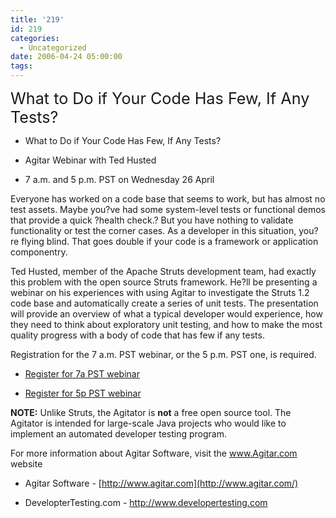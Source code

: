 ```yaml
---
title: '219'
id: 219
categories:
  - Uncategorized
date: 2006-04-24 05:00:00
tags:
---
```


<span style="font-size:180%;">What to Do if Your Code Has Few, If Any Tests?</span>

*   What to Do if Your Code Has Few, If Any Tests?

*   Agitar Webinar with Ted Husted

*   7 a.m. and 5 p.m. PST on Wednesday 26 April

Everyone has worked on a code base that seems to work, but has almost no test assets. Maybe you?ve had some system-level tests or functional demos that provide a quick ?health check.? But you have nothing to validate functionality or test the corner cases. As a developer in this situation, you?re flying blind. That goes double if your code is a framework or application componentry.

Ted Husted, member of the Apache Struts development team, had exactly this problem with the open source Struts framework. He?ll be presenting a webinar on his experiences with using Agitar to investigate the Struts 1.2 code base and automatically create a series of unit tests. The presentation will provide an overview of what a typical developer would experience, how they need to think about exploratory unit testing, and how to make the most quality progress with a body of code that has few if any tests.

Registration for the 7 a.m. PST webinar, or the 5 p.m. PST one, is required.

*   [Register for 7a PST webinar](http://www.elabs6.com/c.html?rtr=on&amp;s=dk2,pok,38g,crv,huhw,fgpm,fzl8)

*   [Register for 5p PST webinar](http://www.elabs6.com/c.html?rtr=on&amp;s=dk2,pok,38g,lv0i,2on0,fgpm,fzl8)

**NOTE:** Unlike Struts, the Agitator is **not** a free open source tool. The Agitator is intended for large-scale Java projects who would like to implement an automated developer testing program.

For more information about Agitar Software, visit the www.Agitar.com website

*   Agitar Software - [http://www.agitar.com](http://www.agitar.com/)

*   DevelopterTesting.com - [http://www.developertesting.com ](http://www.developertesting.com%20/)